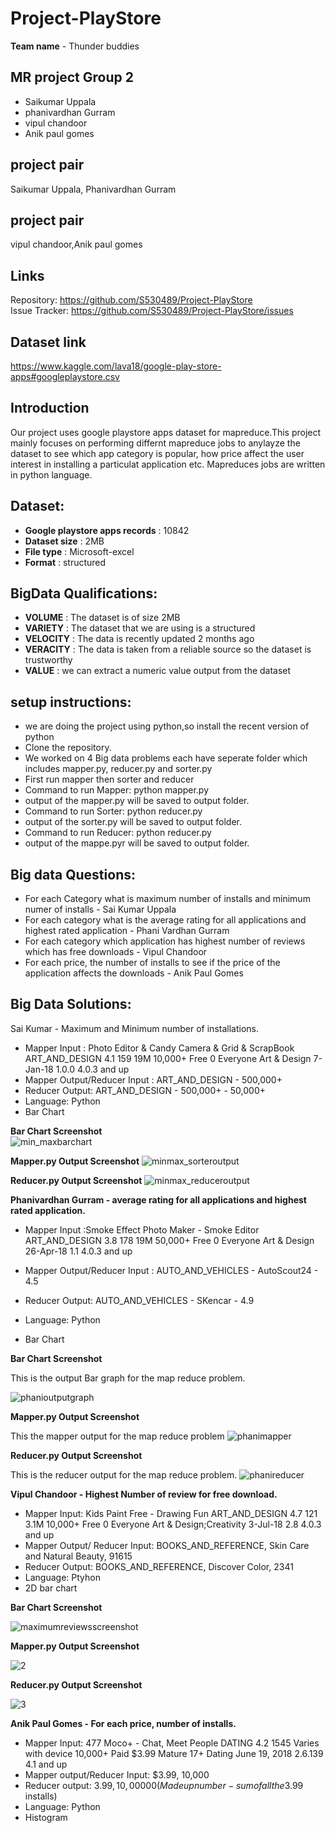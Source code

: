 # Project-PlayStore

**Team name** - Thunder buddies  

## MR project Group 2

- Saikumar Uppala   
- phanivardhan Gurram    
- vipul chandoor  
- Anik paul gomes  

## project pair 

Saikumar Uppala, Phanivardhan Gurram

## project pair  

vipul chandoor,Anik paul gomes

## Links
Repository: https://github.com/S530489/Project-PlayStore  
Issue Tracker: https://github.com/S530489/Project-PlayStore/issues  


## Dataset link

https://www.kaggle.com/lava18/google-play-store-apps#googleplaystore.csv

## Introduction

Our project uses google playstore apps dataset for mapreduce.This project mainly focuses
on performing differnt mapreduce jobs to anylayze the dataset to see which app category is popular, how price affect the user interest in installing a particulat application etc. Mapreduces jobs are written in python language. 


## Dataset:  

- **Google playstore apps records** : 10842  
- **Dataset size**                  : 2MB  
- **File type**                     : Microsoft-excel  
- **Format**                        : structured  

## BigData Qualifications:

- **VOLUME**   : The dataset is of size 2MB  
- **VARIETY**  : The dataset that we are using is a structured  
- **VELOCITY** : The data is recently updated 2 months ago  
- **VERACITY** : The data is taken from a reliable source so the dataset is trustworthy  
- **VALUE**    : we can extract a numeric value output from the dataset  

## setup instructions:
- we are doing the project using python,so install the recent version of python  
- Clone the repository.
- We worked on 4 Big data problems each have seperate folder which includes mapper.py, reducer.py and sorter.py
- First run mapper then sorter and reducer
- Command to run Mapper: python mapper.py
- output of the mapper.py will be saved to output folder.
- Command to run Sorter: python reducer.py
- output of the sorter.py will be saved to output folder.
- Command to run Reducer: python reducer.py
- output of the mappe.pyr will be saved to output folder.


## Big data Questions:
- For each Category what is maximum number of installs and minimum numer of installs - Sai Kumar Uppala
- For each category what is the average rating for all applications and highest rated application - Phani Vardhan Gurram
- For each category which application has highest number of reviews which has free downloads - Vipul Chandoor
- For each price, the number of installs to see if the price of the application affects the downloads - Anik Paul Gomes

## Big Data Solutions:

Sai Kumar - Maximum and Minimum number of installations.
- Mapper Input : Photo Editor & Candy Camera & Grid & ScrapBook	ART_AND_DESIGN	4.1	159	19M	10,000+	Free	0	Everyone	Art & Design	7-Jan-18	1.0.0	4.0.3 and up
- Mapper Output/Reducer Input : ART_AND_DESIGN - 500,000+ 
- Reducer Output: ART_AND_DESIGN - 500,000+ - 50,000+ 
- Language: Python
- Bar Chart

**Bar Chart Screenshot**    
![min_maxbarchart](https://user-images.githubusercontent.com/31738776/49255319-4e3ba600-f3f1-11e8-8358-5ca00d830799.PNG)

**Mapper.py Output Screenshot**
![minmax_sorteroutput](https://user-images.githubusercontent.com/31738776/49255318-4e3ba600-f3f1-11e8-9cbf-806ddb254d47.PNG)

**Reducer.py Output Screenshot**
![minmax_reduceroutput](https://user-images.githubusercontent.com/31738776/49255317-4da30f80-f3f1-11e8-808e-f38abedaa788.PNG)

**Phanivardhan Gurram - average rating for all applications and highest rated application.**
- Mapper Input :Smoke Effect Photo Maker - Smoke Editor	ART_AND_DESIGN	3.8	178	19M	50,000+	Free	0	Everyone	Art & Design	26-Apr-18	1.1	4.0.3 and up

- Mapper Output/Reducer Input : AUTO_AND_VEHICLES - AutoScout24 - 4.5
- Reducer Output:  AUTO_AND_VEHICLES - SKencar - 4.9  
- Language: Python
- Bar Chart

**Bar Chart Screenshot**

This is the output Bar graph for the map reduce problem.

![phanioutputgraph](https://user-images.githubusercontent.com/31742627/49255233-0452c000-f3f1-11e8-8503-02fb763e9bab.PNG)

**Mapper.py Output Screenshot**

This the mapper output for the map reduce problem
![phanimapper](https://user-images.githubusercontent.com/31742627/49254740-ab365c80-f3ef-11e8-8efc-3ed6f0d566c8.PNG)

**Reducer.py Output Screenshot**

This is the reducer output for the map reduce problem.
![phanireducer](https://user-images.githubusercontent.com/31742627/49255115-a45c1980-f3f0-11e8-9e0c-f8be3ac1f05c.PNG)

**Vipul Chandoor - Highest Number of review for free download.**  
- Mapper Input: Kids Paint Free - Drawing Fun	ART_AND_DESIGN	4.7	121	3.1M	10,000+	Free	0	Everyone	Art & Design;Creativity	3-Jul-18	2.8	4.0.3 and up  
- Mapper Output/ Reducer Input: BOOKS_AND_REFERENCE, Skin Care and Natural Beauty, 91615  
- Reducer Output: BOOKS_AND_REFERENCE, Discover Color, 2341  
- Language: Ptyhon  
- 2D bar chart  

**Bar Chart Screenshot**  

![maximumreviewsscreenshot](https://user-images.githubusercontent.com/36544701/49255914-f9009400-f3f2-11e8-91f2-63568a025669.PNG)


**Mapper.py Output Screenshot**  

![2](https://user-images.githubusercontent.com/36544701/49255871-df5f4c80-f3f2-11e8-98f5-b3b15838b855.PNG)


**Reducer.py Output Screenshot**  

![3](https://user-images.githubusercontent.com/36544701/49255896-ed14d200-f3f2-11e8-9fa1-e68a62fa7e34.PNG)


**Anik Paul Gomes - For each price, number of installs.**
- Mapper Input:  477	Moco+ - Chat, Meet People	DATING	4.2	1545	Varies with device	10,000+	Paid	$3.99	Mature 17+	Dating	June 19, 2018	2.6.139	4.1 and up
- Mapper output/Reducer Input: $3.99, 10,000
- Reducer output: $3.99, 10,00000(Made up number - sum of all the 3.99$ installs)
- Language: Python
- Histogram






